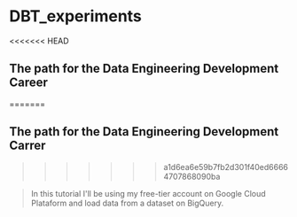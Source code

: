 # DBT_experiments

<<<<<<< HEAD
## The path for the Data Engineering Development Career
=======
## The path for the Data Engineering Development Carrer
>>>>>>> a1d6ea6e59b7fb2d301f40ed66664707868090ba

> In this tutorial I'll be using my free-tier account on Google Cloud Plataform and load data from a dataset on BigQuery.

